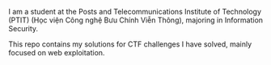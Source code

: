 I am a student at the Posts and Telecommunications Institute of Technology (PTIT) (Học viện Công nghệ Bưu Chính Viễn Thông), majoring in Information Security.

This repo contains my solutions for CTF challenges I have solved, mainly focused on web exploitation.